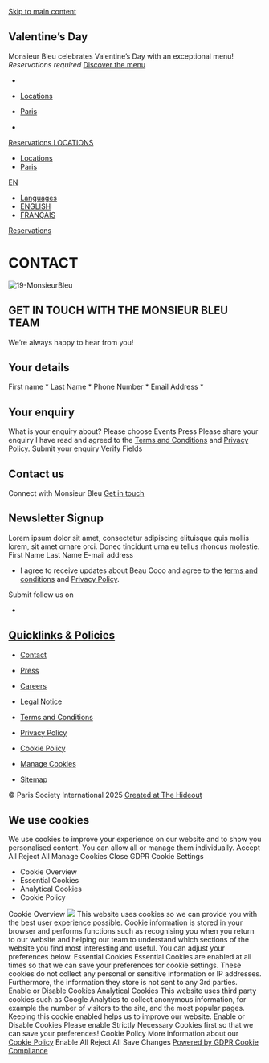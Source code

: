 [Skip to main content](https://monsieurbleu-restaurant.com/<#main-content>)
[](https://monsieurbleu-restaurant.com/<javascript:;>)
[](https://monsieurbleu-restaurant.com/<#>)
## Valentine’s Day
Monsieur Bleu celebrates Valentine’s Day with an exceptional menu!
_Reservations required_
[ Discover the menu ](https://monsieurbleu-restaurant.com/<https:/monsieurbleu-restaurant.com/uploads/2025/01/MONSIEURBLEU-MENU-SAINTVALENTIN-copie.pdf>)
[ ](https://monsieurbleu-restaurant.com/<#>)
[](https://monsieurbleu-restaurant.com/<#>)
  * [ ](https://monsieurbleu-restaurant.com/<https:/www.instagram.com/monsieur_bleu/>)


  * [Locations](https://monsieurbleu-restaurant.com/<#>)
  * [Paris](https://monsieurbleu-restaurant.com/</paris/>)


  * [ ](https://monsieurbleu-restaurant.com/<https:/www.instagram.com/monsieur_bleu/>)


[ Reservations ](https://monsieurbleu-restaurant.com/<https:/www.sevenrooms.com/reservations/monsieurbleu?venues=monsieurbleu,cocopalaisgarnier,girafeparis,munparis,perrucheparis>)
[ ](https://monsieurbleu-restaurant.com/<https:/monsieurbleu-restaurant.com/>)
[ LOCATIONS ](https://monsieurbleu-restaurant.com/<#>)
[](https://monsieurbleu-restaurant.com/<#>)
  * [Locations](https://monsieurbleu-restaurant.com/<#>)
  * [Paris](https://monsieurbleu-restaurant.com/</paris/>)


[ EN ](https://monsieurbleu-restaurant.com/<#>)
[](https://monsieurbleu-restaurant.com/<#>)
  * [Languages](https://monsieurbleu-restaurant.com/<#>)
  * [ENGLISH](https://monsieurbleu-restaurant.com/<#>)
  * [FRANÇAIS](https://monsieurbleu-restaurant.com/</fr/>)


[ Reservations ](https://monsieurbleu-restaurant.com/<https:/www.sevenrooms.com/reservations/monsieurbleu?venues=monsieurbleu,cocopalaisgarnier,girafeparis,munparis,perrucheparis>) [ ](https://monsieurbleu-restaurant.com/<#>)
# CONTACT
![19-MonsieurBleu](https://i0.wp.com/monsieurbleu-restaurant.com/uploads/2023/09/19-MonsieurBleu.jpg?ssl=1&w=2000&quality=85)
## GET IN TOUCH WITH THE MONSIEUR BLEU TEAM
We’re always happy to hear from you!
## Your details
First name *
Last Name *
Phone Number *
Email Address *
## Your enquiry
What is your enquiry about?
Please choose Events Press
Please share your enquiry
I have read and agreed to the [Terms and Conditions](https://monsieurbleu-restaurant.com/<https:/monsieurbleu-restaurant.com/terms-and-conditions/>) and [Privacy Policy](https://monsieurbleu-restaurant.com/<https:/monsieurbleu-restaurant.com/privacy-policy/>).
Submit your enquiry
Verify Fields
## Contact us
Connect with Monsieur Bleu
[ Get in touch ](https://monsieurbleu-restaurant.com/<https:/monsieurbleu-restaurant.com/contact/>)
[](https://monsieurbleu-restaurant.com/<#>)
## Newsletter Signup
Lorem ipsum dolor sit amet, consectetur adipiscing elituisque quis mollis lorem, sit amet ornare orci. Donec tincidunt urna eu tellus rhoncus molestie.
First Name
Last Name
E-mail address
  * I agree to receive updates about Beau Coco and agree to the [terms and conditions](https://monsieurbleu-restaurant.com/<https:/monsieurbleu-restaurant.com/terms-and-conditions/>) and [Privacy Policy](https://monsieurbleu-restaurant.com/<https:/monsieurbleu-restaurant.com/privacy-notice/>).


Submit
follow us on
  * [ ](https://monsieurbleu-restaurant.com/<https:/www.instagram.com/monsieur_bleu/>)


## [Quicklinks & Policies ](https://monsieurbleu-restaurant.com/<#>)
  * [Contact](https://monsieurbleu-restaurant.com/<https:/monsieurbleu-restaurant.com/contact/>)
  * [Press](https://monsieurbleu-restaurant.com/<https:/monsieurbleu-restaurant.com/press/>)
  * [Careers](https://monsieurbleu-restaurant.com/<https:/careers.paris-society.com/fr/>)
  * [Legal Notice](https://monsieurbleu-restaurant.com/<https:/monsieurbleu-restaurant.com/legal-notice/>)
  * [Terms and Conditions](https://monsieurbleu-restaurant.com/<https:/monsieurbleu-restaurant.com/terms-and-conditions/>)


  * [Privacy Policy](https://monsieurbleu-restaurant.com/<https:/monsieurbleu-restaurant.com/privacy-policy/>)
  * [Cookie Policy](https://monsieurbleu-restaurant.com/<https:/monsieurbleu-restaurant.com/cookie-policy/>)
  * [Manage Cookies](https://monsieurbleu-restaurant.com/<#>)
  * [Sitemap](https://monsieurbleu-restaurant.com/<https:/monsieurbleu-restaurant.com/sitemap/>)


[ ](https://monsieurbleu-restaurant.com/<https:/paris-society.com/>)
© Paris Society International 2025 [Created at The Hideout](https://monsieurbleu-restaurant.com/<https:/thehideout.co.uk>)
## We use cookies
We use cookies to improve your experience on our website and to show you personalised content. You can allow all or manage them individually.
Accept All Reject All Manage Cookies
Close GDPR Cookie Settings
  * Cookie Overview
  * Essential Cookies
  * Analytical Cookies
  * Cookie Policy


Cookie Overview
![](https://monsieurbleu-restaurant.com/app/app-uploads/2024/11/logo.svg)
This website uses cookies so we can provide you with the best user experience possible. Cookie information is stored in your browser and performs functions such as recognising you when you return to our website and helping our team to understand which sections of the website you find most interesting and useful. You can adjust your preferences below.
Essential Cookies
Essential Cookies are enabled at all times so that we can save your preferences for cookie settings. These cookies do not collect any personal or sensitive information or IP addresses. Furthermore, the information they store is not sent to any 3rd parties.
Enable or Disable Cookies
Analytical Cookies
This website uses third party cookies such as Google Analytics to collect anonymous information, for example the number of visitors to the site, and the most popular pages. Keeping this cookie enabled helps us to improve our website.
Enable or Disable Cookies
Please enable Strictly Necessary Cookies first so that we can save your preferences!
Cookie Policy
More information about our [Cookie Policy](https://monsieurbleu-restaurant.com/<https:/monsieurbleu-restaurant.com/cookie-policy/>)
Enable All Reject All Save Changes
[Powered by GDPR Cookie Compliance](https://monsieurbleu-restaurant.com/<https:/wordpress.org/plugins/gdpr-cookie-compliance/>)
